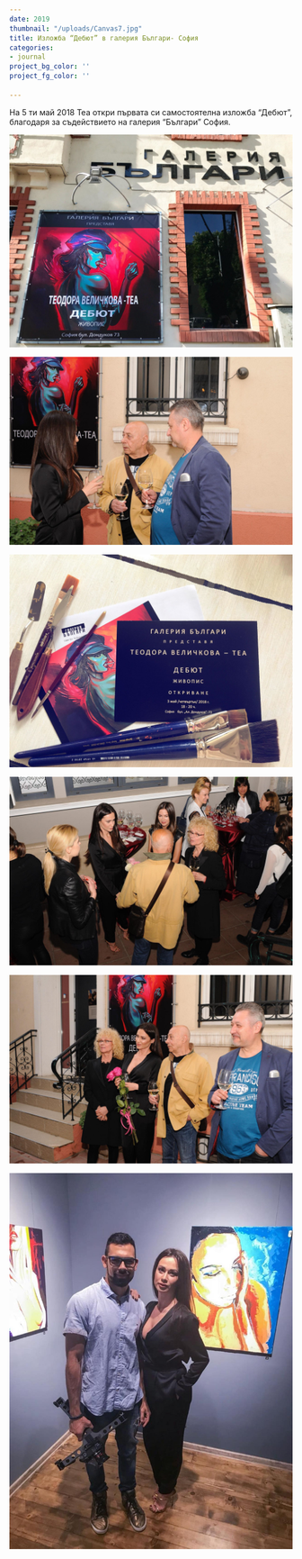 ```yaml
---
date: 2019
thumbnail: "/uploads/Canvas7.jpg"
title: Изложба “Дебют” в галерия Българи- София
categories:
- journal
project_bg_color: ''
project_fg_color: ''

---
```

На 5 ти май 2018 Теа откри първата си самостоятелна изложба “Дебют”, благодаря за съдействието на галерия “Българи” София.

![](/uploads/66452824_464130177705878_7717333572599676928_n.jpg)

![](/uploads/66503131_2241315166181951_6157272378335297536_n.jpg)

![](/uploads/66450123_713340859099882_5197082123772624896_n.jpg)

![](/uploads/66279317_688560008232128_5230057061605179392_n.jpg)

![](/uploads/66272893_494881707986549_8123692196684627968_n.jpg)

![](/uploads/66417591_340973933507203_278690978909388800_n.jpg)